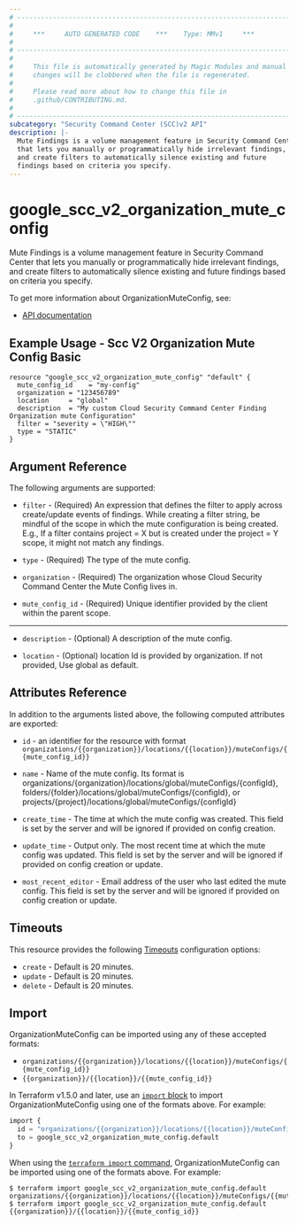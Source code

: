 ```yaml
---
# ----------------------------------------------------------------------------
#
#     ***     AUTO GENERATED CODE    ***    Type: MMv1     ***
#
# ----------------------------------------------------------------------------
#
#     This file is automatically generated by Magic Modules and manual
#     changes will be clobbered when the file is regenerated.
#
#     Please read more about how to change this file in
#     .github/CONTRIBUTING.md.
#
# ----------------------------------------------------------------------------
subcategory: "Security Command Center (SCC)v2 API"
description: |-
  Mute Findings is a volume management feature in Security Command Center
  that lets you manually or programmatically hide irrelevant findings,
  and create filters to automatically silence existing and future
  findings based on criteria you specify.
---
```


# google_scc_v2_organization_mute_config

Mute Findings is a volume management feature in Security Command Center
that lets you manually or programmatically hide irrelevant findings,
and create filters to automatically silence existing and future
findings based on criteria you specify.


To get more information about OrganizationMuteConfig, see:

* [API documentation](https://cloud.google.com/security-command-center/docs/reference/rest/v2/organizations.muteConfigs)

## Example Usage - Scc V2 Organization Mute Config Basic


```hcl
resource "google_scc_v2_organization_mute_config" "default" {
  mute_config_id    = "my-config"
  organization = "123456789"
  location     = "global"
  description  = "My custom Cloud Security Command Center Finding Organization mute Configuration"
  filter = "severity = \"HIGH\""
  type = "STATIC"
}
```

## Argument Reference

The following arguments are supported:


* `filter` -
  (Required)
  An expression that defines the filter to apply across create/update
  events of findings. While creating a filter string, be mindful of
  the scope in which the mute configuration is being created. E.g.,
  If a filter contains project = X but is created under the
  project = Y scope, it might not match any findings.

* `type` -
  (Required)
  The type of the mute config.

* `organization` -
  (Required)
  The organization whose Cloud Security Command Center the Mute
  Config lives in.

* `mute_config_id` -
  (Required)
  Unique identifier provided by the client within the parent scope.


- - -


* `description` -
  (Optional)
  A description of the mute config.

* `location` -
  (Optional)
  location Id is provided by organization. If not provided, Use global as default.


## Attributes Reference

In addition to the arguments listed above, the following computed attributes are exported:

* `id` - an identifier for the resource with format `organizations/{{organization}}/locations/{{location}}/muteConfigs/{{mute_config_id}}`

* `name` -
  Name of the mute config. Its format is
  organizations/{organization}/locations/global/muteConfigs/{configId},
  folders/{folder}/locations/global/muteConfigs/{configId},
  or projects/{project}/locations/global/muteConfigs/{configId}

* `create_time` -
  The time at which the mute config was created. This field is set by
  the server and will be ignored if provided on config creation.

* `update_time` -
  Output only. The most recent time at which the mute config was
  updated. This field is set by the server and will be ignored if
  provided on config creation or update.

* `most_recent_editor` -
  Email address of the user who last edited the mute config. This
  field is set by the server and will be ignored if provided on
  config creation or update.


## Timeouts

This resource provides the following
[Timeouts](https://developer.hashicorp.com/terraform/plugin/sdkv2/resources/retries-and-customizable-timeouts) configuration options:

- `create` - Default is 20 minutes.
- `update` - Default is 20 minutes.
- `delete` - Default is 20 minutes.

## Import


OrganizationMuteConfig can be imported using any of these accepted formats:

* `organizations/{{organization}}/locations/{{location}}/muteConfigs/{{mute_config_id}}`
* `{{organization}}/{{location}}/{{mute_config_id}}`


In Terraform v1.5.0 and later, use an [`import` block](https://developer.hashicorp.com/terraform/language/import) to import OrganizationMuteConfig using one of the formats above. For example:

```tf
import {
  id = "organizations/{{organization}}/locations/{{location}}/muteConfigs/{{mute_config_id}}"
  to = google_scc_v2_organization_mute_config.default
}
```

When using the [`terraform import` command](https://developer.hashicorp.com/terraform/cli/commands/import), OrganizationMuteConfig can be imported using one of the formats above. For example:

```
$ terraform import google_scc_v2_organization_mute_config.default organizations/{{organization}}/locations/{{location}}/muteConfigs/{{mute_config_id}}
$ terraform import google_scc_v2_organization_mute_config.default {{organization}}/{{location}}/{{mute_config_id}}
```
